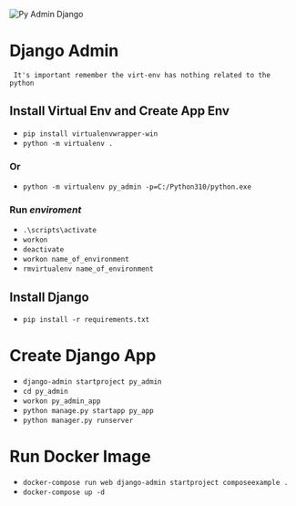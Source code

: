 ![Py Admin Django](https://github.com/jvcss/py_admin/actions/workflows/django_up.yml/badge.svg)
# Django Admin

` It's important remember the virt-env has nothing related to the python`

## Install Virtual Env and Create App Env

- `pip install virtualenvwrapper-win`
- `python -m virtualenv .`
### Or
- `python -m virtualenv py_admin -p=C:/Python310/python.exe`
### Run *enviroment*
- `.\scripts\activate`
- `workon`
- `deactivate`
- `workon name_of_environment`
- `rmvirtualenv name_of_environment`

## Install Django

- `pip install -r requirements.txt`

# Create Django App

- `django-admin startproject py_admin`
- `cd py_admin`
- `workon py_admin_app`
- `python manage.py startapp py_app`
- `python manager.py runserver`


# Run Docker Image
- `docker-compose run web django-admin startproject composeexample .`
- `docker-compose up -d`